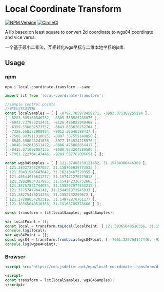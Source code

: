 # Local Coordinate Transform

[![NPM Version](https://img.shields.io/npm/v/local-coordinate-transform.svg)](https://github.com/fuzhenn/local-coordinate-transform) [![CircleCI](https://circleci.com/gh/fuzhenn/local-coordinate-transform.svg?style=shield)](https://circleci.com/gh/fuzhenn/local-coordinate-transform)

A lib based on least square to convert 2d coordinate to wgs84 coordinate and vice versa.

一个基于最小二乘法，互相转化wgs坐标与二维本地坐标的js库.

## Usage

### npm
```shell
npm i local-coordinate-transform --save
```

```js
import lct from 'local-coordinate-transform';

//sample control points
//控制点样本数据
const localSamples = [ [ -8797.705978459271, -8993.371382255224 ],
[ -8283.305160346732, -8505.738585286075 ],
[ -6943.737953213451, -8126.486025049468 ],
[ -6359.556882573757, -8643.883626252704 ],
[ -7328.668372900924, -9012.36640388437 ],
[ -7586.993911318015, -8887.387559140858 ],
[ -8540.888023241656, -8977.154924226576 ],
[ -8046.942813511472, -8886.475888854417 ],
[ -8415.071092087135, -9500.933204580506 ],
[ -7961.222764147446, -9289.597782096651 ] ];

const wgs84Samples = [ [ 121.37488150121452, 31.15430386446369 ],
[ 121.38027245297057, 31.158705639773533 ],
[ 121.39431945643642, 31.16213467320355 ],
[ 121.40044976841277, 31.157471270229813 ],
[ 121.39028834317925, 31.154142336752663 ],
[ 121.38757821744674, 31.155267977543215 ],
[ 121.3775747764141, 31.154451971945033 ],
[ 121.38275439214293, 31.1552732299672 ],
[ 121.37889854203316, 31.14972870761177 ],
[ 121.38365648516356, 31.15163789378666 ] ];

const transform = lct(localSamples, wgs84Samples);

var localPoint = [];
const local = transform.toLocal(localPoint, [ 121.38365648516356, 31.15163789378666 ]);
console.log(local);
var wgs84Point = [];
const wgs84 = transform.fromLocal(wgs84Point, [ -7961.222764147446, -9289.597782096651 ]);
console.log(wgs84Point);
```

### Browser
```html
<script src="https://cdn.jsdelivr.net/npm/local-coordinate-transform/dist/local-coordinate-transform.js"></script>

<script>
const transform = lct(localSamples, wgs84Samples);
</script>

```

